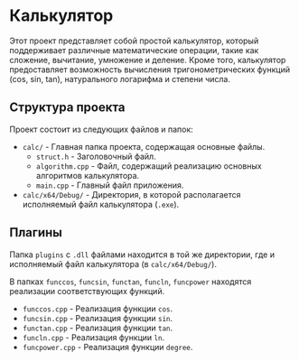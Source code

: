 # Калькулятор

Этот проект представляет собой простой калькулятор, который поддерживает различные математические операции, такие как сложение, вычитание, умножение и деление. Кроме того, калькулятор предоставляет возможность вычисления тригонометрических функций (cos, sin, tan), натурального логарифма и степени числа.

## Структура проекта

Проект состоит из следующих файлов и папок:

- `calc/` - Главная папка проекта, содержащая основные файлы.
  - `struct.h` - Заголовочный файл.
  - `algorithm.cpp` - Файл, содержащий реализацию основных алгоритмов калькулятора.
  - `main.cpp` - Главный файл приложения.
- `calc/x64/Debug/` - Директория, в которой располагается исполняемый файл калькулятора (`.exe`).

## Плагины

Папка `plugins` c `.dll` файлами находится в той же директории, где и исполняемый файл калькулятора (в `calc/x64/Debug/`). 

В папках `funccos`, `funcsin`, `functan`, `funcln`, `funcpower` находятся реализации соответствующих функций.
- `funccos.cpp` - Реализация функции `cos`.
- `funcsin.cpp` - Реализация функции `sin`.
- `functan.cpp` - Реализация функции `tan`.
- `funcln.cpp` - Реализация функции `ln`.
- `funcpower.cpp` - Реализация функции `degree`.
